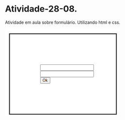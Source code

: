 # Atividade-28-08.
Atividade em aula sobre formulário.
Utilizando html e css. 

![basico](https://github.com/lancalasans/Atividade-28-08./blob/master/Captura%20de%20tela%202020-06-02%2016.46.45.png)
